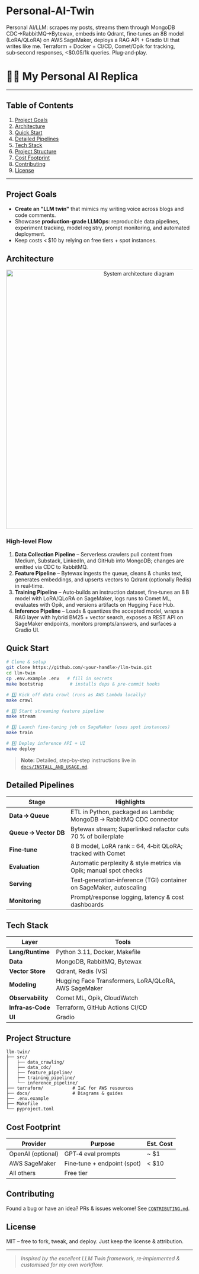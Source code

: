 # Personal-AI-Twin
Personal AI/LLM: scrapes my posts, streams them through MongoDB CDC→RabbitMQ→Bytewax, embeds into Qdrant, fine‑tunes an 8B model (LoRA/QLoRA) on AWS SageMaker, deploys a RAG API + Gradio UI that writes like me. Terraform + Docker + CI/CD, Comet/Opik for tracking, sub‑second responses, &lt;$0.05/1k queries. Plug‑and‑play.
# 🧑‍💻 My Personal AI Replica

---

## Table of Contents

1. [Project Goals](#project-goals)
2. [Architecture](#architecture)
3. [Quick Start](#quick-start)
4. [Detailed Pipelines](#detailed-pipelines)
5. [Tech Stack](#tech-stack)
6. [Project Structure](#project-structure)
7. [Cost Footprint](#cost-footprint)
8. [Contributing](#contributing)
9. [License](#license)

---

## Project Goals

* **Create an "LLM twin"** that mimics my writing voice across blogs and code comments.
* Showcase **production‑grade LLMOps**: reproducible data pipelines, experiment tracking, model registry, prompt monitoring, and automated deployment.
* Keep costs < \$10 by relying on free tiers + spot instances.

## Architecture

<p align="center">
  <img src="docs/architecture.png" alt="System architecture diagram" width="700"/>
</p>

### High‑level Flow

1. **Data Collection Pipeline** – Serverless crawlers pull content from Medium, Substack, LinkedIn, and GitHub into MongoDB; changes are emitted via CDC to RabbitMQ.
2. **Feature Pipeline** – Bytewax ingests the queue, cleans & chunks text, generates embeddings, and upserts vectors to Qdrant (optionally Redis) in real‑time.
3. **Training Pipeline** – Auto‑builds an instruction dataset, fine‑tunes an 8 B model with LoRA/QLoRA on SageMaker, logs runs to Comet ML, evaluates with Opik, and versions artifacts on Hugging Face Hub.
4. **Inference Pipeline** – Loads & quantizes the accepted model, wraps a RAG layer with hybrid BM25 + vector search, exposes a REST API on SageMaker endpoints, monitors prompts/answers, and surfaces a Gradio UI.

## Quick Start

```bash
# Clone & setup
git clone https://github.com/<your‑handle>/llm‑twin.git
cd llm‑twin
cp .env.example .env   # fill in secrets
make bootstrap          # installs deps & pre‑commit hooks

# 1️⃣ Kick off data crawl (runs as AWS Lambda locally)
make crawl

# 2️⃣ Start streaming feature pipeline
make stream

# 3️⃣ Launch fine‑tuning job on SageMaker (uses spot instances)
make train

# 4️⃣ Deploy inference API + UI
make deploy
```

> **Note:** Detailed, step‑by‑step instructions live in [`docs/INSTALL_AND_USAGE.md`](docs/INSTALL_AND_USAGE.md).

## Detailed Pipelines

| Stage                 | Highlights                                                          |
| --------------------- | ------------------------------------------------------------------- |
| **Data → Queue**      | ETL in Python, packaged as Lambda; MongoDB → RabbitMQ CDC connector |
| **Queue → Vector DB** | Bytewax stream; Superlinked refactor cuts 70 % of boilerplate       |
| **Fine‑tune**         | 8 B model, LoRA rank = 64, 4‑bit QLoRA; tracked with Comet          |
| **Evaluation**        | Automatic perplexity & style metrics via Opik; manual spot checks   |
| **Serving**           | Text‑generation‑inference (TGI) container on SageMaker, autoscaling |
| **Monitoring**        | Prompt/response logging, latency & cost dashboards                  |

## Tech Stack

| Layer             | Tools                                                |
| ----------------- | ---------------------------------------------------- |
| **Lang/Runtime**  | Python 3.11, Docker, Makefile                        |
| **Data**          | MongoDB, RabbitMQ, Bytewax                           |
| **Vector Store**  | Qdrant, Redis (VS)                                   |
| **Modeling**      | Hugging Face Transformers, LoRA/QLoRA, AWS SageMaker |
| **Observability** | Comet ML, Opik, CloudWatch                           |
| **Infra‑as‑Code** | Terraform, GitHub Actions CI/CD                      |
| **UI**            | Gradio                                               |

## Project Structure

```text
llm‑twin/
├── src/
│   ├── data_crawling/
│   ├── data_cdc/
│   ├── feature_pipeline/
│   ├── training_pipeline/
│   └── inference_pipeline/
├── terraform/           # IaC for AWS resources
├── docs/                # Diagrams & guides
├── .env.example
├── Makefile
└── pyproject.toml
```

## Cost Footprint

| Provider          | Purpose                     | Est. Cost |
| ----------------- | --------------------------- | --------- |
| OpenAI (optional) | GPT‑4 eval prompts          | \~ \$1    |
| AWS SageMaker     | Fine‑tune + endpoint (spot) | < \$10    |
| All others        | Free tier                   |           |

## Contributing

Found a bug or have an idea? PRs & issues welcome! See [`CONTRIBUTING.md`](CONTRIBUTING.md).

## License

MIT – free to fork, tweak, and deploy. Just keep the license & attribution.

---

> *Inspired by the excellent LLM Twin framework, re‑implemented & customised for my own workflow.*
